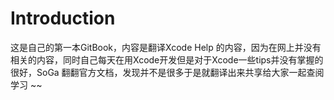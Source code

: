 # Introduction

这是自己的第一本GitBook，内容是翻译Xcode Help 的内容，因为在网上并没有相关的内容，同时自己每天在用Xcode开发但是对于Xcode一些tips并没有掌握的很好，SoGa 翻翻官方文档，发现并不是很多于是就翻译出来共享给大家一起查阅学习 ~~
